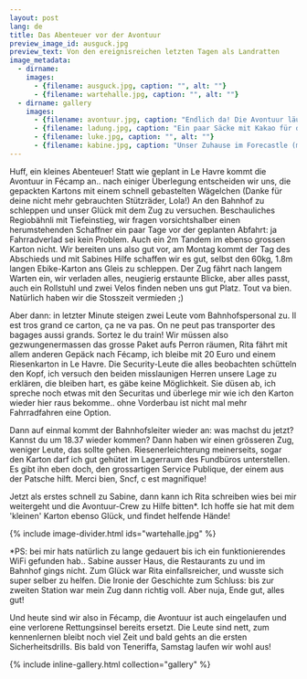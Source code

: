 ```yaml
---
layout: post
lang: de
title: Das Abenteuer vor der Avontuur
preview_image_id: ausguck.jpg
preview_text: Von den ereignisreichen letzten Tagen als Landratten
image_metadata:
  - dirname:
    images:
      - {filename: ausguck.jpg, caption: "", alt: ""}
      - {filename: wartehalle.jpg, caption: "", alt: ""}
  - dirname: gallery
    images:
      - {filename: avontuur.jpg, caption: "Endlich da! Die Avontuur läuft bei bestem Wetter in den gesicherten Hafen ein.", alt: ""}
      - {filename: ladung.jpg, caption: "Ein paar Säcke mit Kakao für die lokale Foodcoop haben wir schon gelöscht - el Comedor lässt grüssen (:", alt: ""}
      - {filename: luke.jpg, caption: "", alt: ""}
      - {filename: kabine.jpg, caption: "Unser Zuhause im Forecastle (mit freundlicher Genehmigung der Mannschaft vor dem Mast)", alt: ""}
---
```


Huff, ein kleines Abenteuer! Statt wie geplant in Le Havre kommt die Avontuur in Fécamp an.. nach einiger Überlegung entscheiden wir uns, die gepackten Kartons mit einem schnell gebastelten Wägelchen (Danke für deine nicht mehr gebrauchten Stützräder, Lola!) An den Bahnhof zu schleppen und unser Glück mit dem Zug zu versuchen. Beschauliches Regiobähnli mit Tiefeinstieg, wir fragen vorsichtshalber einen herumstehenden Schaffner ein paar Tage vor der geplanten Abfahrt: ja Fahrradverlad sei kein Problem. Auch ein 2m Tandem im ebenso grossen Karton nicht. Wir bereiten uns also gut vor, am Montag kommt der Tag des Abschieds und mit Sabines Hilfe schaffen wir es gut, selbst den 60kg, 1.8m langen Ebike-Karton ans Gleis zu schleppen. Der Zug fährt nach langem Warten ein, wir verladen alles, neugierig erstaunte Blicke, aber alles passt, auch ein Rollstuhl und zwei Velos finden neben uns gut Platz. Tout va bien. Natürlich haben wir die Stosszeit vermieden ;)

Aber dann: in letzter Minute steigen zwei Leute vom Bahnhofspersonal zu. Il est tros grand ce carton, ça ne va pas. On ne peut pas transporter des bagages aussi grands. Sortez le du train! Wir müssen also gezwungenermassen das grosse Paket aufs Perron räumen, Rita fährt mit allem anderen Gepäck nach Fécamp, ich bleibe mit 20 Euro und einem Riesenkarton in Le Havre. Die Security-Leute die alles beobachten schütteln den Kopf, ich versuch den beiden misslaunigen Herren unsere Lage zu erklären, die bleiben hart, es gäbe keine Möglichkeit. Sie düsen ab, ich spreche noch etwas mit den Securitas und überlege mir wie ich den Karton wieder hier raus bekomme.. ohne Vorderbau ist nicht mal mehr Fahrradfahren eine Option.

Dann auf einmal kommt der Bahnhofsleiter wieder an: was machst du jetzt? Kannst du um 18.37 wieder kommen? Dann haben wir einen grösseren Zug, weniger Leute, das sollte gehen. Riesenerleichterung meinerseits, sogar den Karton darf ich gut gehütet im Lagerraum des Fundbüros unterstellen. Es gibt ihn eben doch, den grossartigen Service Publique, der einem aus der Patsche hilft. Merci bien, Sncf, c est magnifique!

Jetzt als erstes schnell zu Sabine, dann kann ich Rita schreiben wies bei mir weitergeht und die Avontuur-Crew zu Hilfe bitten*. Ich hoffe sie hat mit dem 'kleinen' Karton ebenso Glück, und findet helfende Hände! 

{% include image-divider.html ids="wartehalle.jpg" %}

*PS: bei mir hats natürlich zu lange gedauert bis ich ein funktionierendes WiFi gefunden hab.. Sabine ausser Haus, die Restaurants zu und im Bahnhof gings nicht. Zum Glück war Rita einfallsreicher, und wusste sich super selber zu helfen. Die Ironie der Geschichte zum Schluss: bis zur zweiten Station war mein Zug dann richtig voll. Aber nuja, Ende gut, alles gut!

Und heute sind wir also in Fécamp, die Avontuur ist auch eingelaufen und eine verlorene Rettungsinsel bereits ersetzt. Die Leute sind nett, zum kennenlernen bleibt noch viel Zeit und bald gehts an die ersten Sicherheitsdrills. Bis bald von Teneriffa, Samstag laufen wir wohl aus! 

{% include inline-gallery.html collection="gallery" %}

